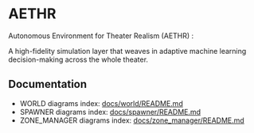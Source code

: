 # AETHR
Autonomous Environment for Theater Realism (AETHR) : 

A high-fidelity simulation layer that weaves in adaptive machine learning decision-making across the whole theater.

## Documentation

- WORLD diagrams index: [docs/world/README.md](docs/world/README.md)
- SPAWNER diagrams index: [docs/spawner/README.md](docs/spawner/README.md)
- ZONE_MANAGER diagrams index: [docs/zone_manager/README.md](docs/zone_manager/README.md)
